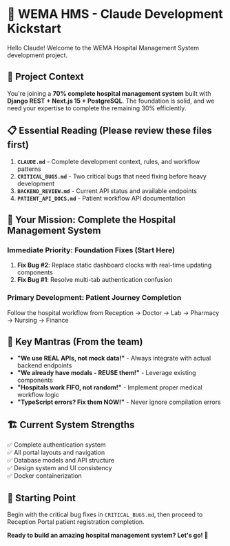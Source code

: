 # 🏥 WEMA HMS - Claude Development Kickstart

Hello Claude! Welcome to the WEMA Hospital Management System development project. 

## 🎯 **Project Context**
You're joining a **70% complete hospital management system** built with **Django REST + Next.js 15 + PostgreSQL**. The foundation is solid, and we need your expertise to complete the remaining 30% efficiently.

## 📋 **Essential Reading (Please review these files first)**
1. **`CLAUDE.md`** - Complete development context, rules, and workflow patterns
2. **`CRITICAL_BUGS.md`** - Two critical bugs that need fixing before heavy development  
3. **`BACKEND_REVIEW.md`** - Current API status and available endpoints
4. **`PATIENT_API_DOCS.md`** - Patient workflow API documentation

## 🚀 **Your Mission: Complete the Hospital Management System**

### **Immediate Priority: Foundation Fixes (Start Here)**
1. **Fix Bug #2**: Replace static dashboard clocks with real-time updating components
2. **Fix Bug #1**: Resolve multi-tab authentication confusion 

### **Primary Development: Patient Journey Completion**
Follow the hospital workflow from Reception → Doctor → Lab → Pharmacy → Nursing → Finance

## 🎵 **Key Mantras** (From the team)
- **"We use REAL APIs, not mock data!"** - Always integrate with actual backend endpoints
- **"We already have modals - REUSE them!"** - Leverage existing components  
- **"Hospitals work FIFO, not random!"** - Implement proper medical workflow logic
- **"TypeScript errors? Fix them NOW!"** - Never ignore compilation errors

## 🏗️ **Current System Strengths**
✅ Complete authentication system  
✅ All portal layouts and navigation  
✅ Database models and API structure  
✅ Design system and UI consistency  
✅ Docker containerization  

## 🎯 **Starting Point**
Begin with the critical bug fixes in `CRITICAL_BUGS.md`, then proceed to Reception Portal patient registration completion.

**Ready to build an amazing hospital management system? Let's go! 🚀**
